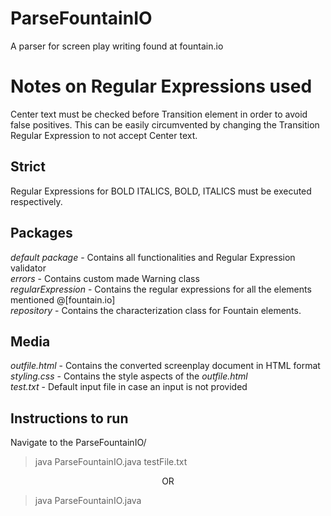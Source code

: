 # ParseFountainIO
A parser for screen play writing found at fountain.io

# Notes on Regular Expressions used
Center text must be checked before Transition element in order to avoid false positives. This can be easily circumvented by changing the Transition Regular Expression to not accept Center text.

## Strict
Regular Expressions for BOLD ITALICS, BOLD, ITALICS must be executed respectively. <br>

## Packages 
*default package* - Contains all functionalities and Regular Expression validator <br>
*errors* - Contains custom made Warning class <br>
*regularExpression* - Contains the regular expressions for all the elements mentioned @[fountain.io] <br>
*repository* - Contains the characterization class for Fountain elements. <br>

## Media
*outfile.html* - Contains the converted screenplay document in HTML format <br>
*styling.css* - Contains the style aspects of the *outfile.html* <br>
*test.txt* - Default input file in case an input is not provided <br>

## Instructions to run
Navigate to the ParseFountainIO/

> java ParseFountainIO.java testFile.txt

<center>OR</center>

> java ParseFountainIO.java


